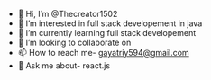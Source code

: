 - 👋 Hi, I’m @Thecreator1502
- 👀 I’m interested in full stack developement in java
- 🌱 I’m currently learning full stack developement
- 💞️ I’m looking to collaborate on 
- 📫 How to reach me- gayatriy594@gmail.com
- 💬 Ask me about- react.js 

<!---
Thecreator1502/Thecreator1502 is a ✨ special ✨ repository because its `README.md` (this file) appears on your GitHub profile.
You can click the Preview link to take a look at your changes.
--->
